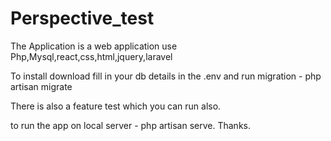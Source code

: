 # Perspective_test

The Application is a web application use Php,Mysql,react,css,html,jquery,laravel

To install download fill in your db details in the .env and run migration - php artisan migrate

There is also a feature test which you can run also.

to run the app on local server - php artisan serve. Thanks.
